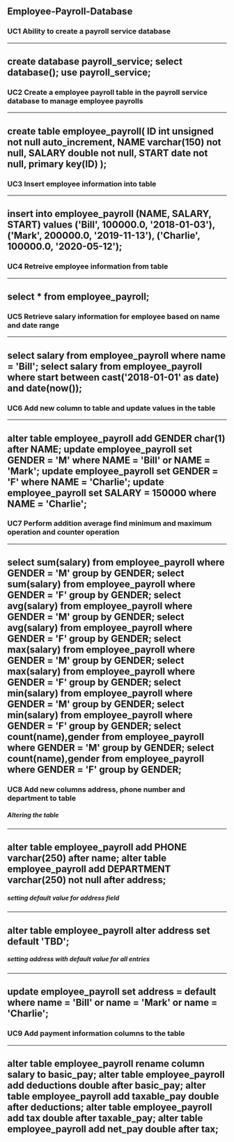 ## Employee-Payroll-Database 

### UC1 Ability to create a payroll service database
---
create database payroll_service;
select database();
use payroll_service;
---

### UC2 Create a employee payroll table in the payroll service database to manage employee payrolls
---
create table employee_payroll(
	ID int unsigned not null auto_increment,
    	NAME varchar(150) not null,
    	SALARY double not null,
    	START date not null,
    	primary key(ID)
     	);
---
### UC3 Insert employee information into table
---
insert into employee_payroll (NAME, SALARY, START) values 
	('Bill', 100000.0, '2018-01-03'),
	('Mark', 200000.0, '2019-11-13'),
	('Charlie', 100000.0, '2020-05-12');
---
### UC4 Retreive employee information from table
---
select * from employee_payroll;
---
### UC5 Retrieve salary information for employee based on name and date range
---
select salary from employee_payroll where name = 'Bill';
select salary from employee_payroll where
	start between cast('2018-01-01' as date) and date(now());
---
### UC6 Add new column to table and update values in the table
---
alter table employee_payroll
	add GENDER char(1)
	after NAME;
update employee_payroll set GENDER = 'M'
	where NAME = 'Bill' or NAME = 'Mark';
update employee_payroll set GENDER = 'F'
	where NAME = 'Charlie';
update employee_payroll set SALARY = 150000
where NAME = 'Charlie';
---
### UC7 Perform addition average find minimum and maximum operation and counter operation
---
select sum(salary) from employee_payroll
	where GENDER = 'M' group by GENDER;
select sum(salary) from employee_payroll
	where GENDER = 'F' group by GENDER;
select avg(salary) from employee_payroll
	where GENDER = 'M' group by GENDER;
select avg(salary) from employee_payroll
	where GENDER = 'F' group by GENDER;
select max(salary) from employee_payroll
	where GENDER = 'M' group by GENDER;
select max(salary) from employee_payroll
	where GENDER = 'F' group by GENDER;
select min(salary) from employee_payroll
	where GENDER = 'M' group by GENDER;
select min(salary) from employee_payroll
	where GENDER = 'F' group by GENDER;
select count(name),gender from employee_payroll
	where GENDER = 'M' group by GENDER;
select count(name),gender from employee_payroll
	where GENDER = 'F' group by GENDER;
---
### UC8 Add new columns address, phone number and department to table
##### Altering the table
---
alter table employee_payroll add PHONE varchar(250) after name;
alter table employee_payroll add DEPARTMENT varchar(250) not null after address;
---
##### setting default value for address field
---
alter table employee_payroll alter address set default 'TBD';
---
##### setting address with default value for all entries
---
update employee_payroll set address = default where name = 'Bill' or name = 'Mark' or name = 'Charlie';
---
### UC9 Add payment information columns to the table
---
alter table employee_payroll rename column salary to basic_pay;
alter table employee_payroll add deductions double after basic_pay;
alter table employee_payroll add taxable_pay double after deductions;
alter table employee_payroll add tax double after taxable_pay;
alter table employee_payroll add net_pay double after tax;
---